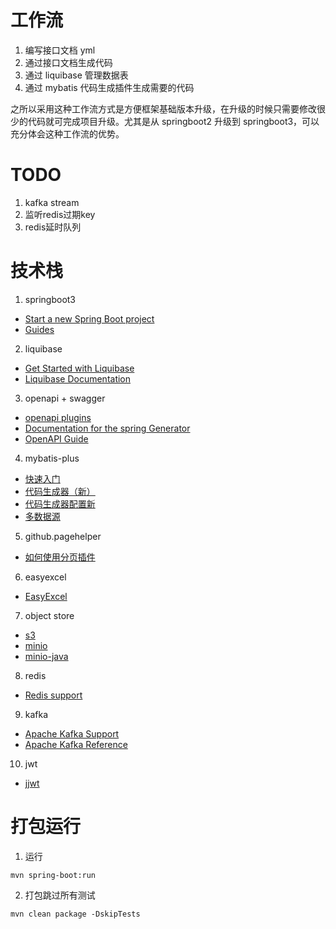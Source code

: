 # 工作流

1. 编写接口文档 yml
2. 通过接口文档生成代码
3. 通过 liquibase 管理数据表
4. 通过 mybatis 代码生成插件生成需要的代码

之所以采用这种工作流方式是方便框架基础版本升级，在升级的时候只需要修改很少的代码就可完成项目升级。尤其是从 springboot2 升级到 springboot3，可以充分体会这种工作流的优势。

# TODO
1. kafka stream
2. 监听redis过期key
3. redis延时队列

# 技术栈
1. springboot3
* [Start a new Spring Boot project](https://spring.io/quickstart)
* [Guides](https://spring.io/guides)
2. liquibase
* [Get Started with Liquibase](https://docs.liquibase.com/start/home.html?_ga=2.35877216.1519204558.1680801849-302714384.1679928665)
* [Liquibase Documentation](https://docs.liquibase.com/start/home.html?_ga=2.35877216.1519204558.1680801849-302714384.1679928665)
3. openapi + swagger
* [openapi plugins](https://openapi-generator.tech/docs/plugins/)
* [Documentation for the spring Generator](https://openapi-generator.tech/docs/generators/spring)
* [OpenAPI Guide](https://swagger.io/docs/specification/about/)
4. mybatis-plus
* [快速入门](https://baomidou.com/pages/24112f/)
* [代码生成器（新）](https://baomidou.com/pages/779a6e/#%E5%BF%AB%E9%80%9F%E5%85%A5%E9%97%A8)
* [代码生成器配置新](https://baomidou.com/pages/981406/#%E6%95%B0%E6%8D%AE%E5%BA%93%E9%85%8D%E7%BD%AE-datasourceconfig)
* [多数据源](https://baomidou.com/pages/a61e1b/#dynamic-datasource)
5. github.pagehelper
* [如何使用分页插件](https://pagehelper.github.io/docs/howtouse/)
6. easyexcel
* [EasyExcel](https://easyexcel.opensource.alibaba.com/docs/current/)
7. object store
* [s3](https://docs.aws.amazon.com/AmazonS3/latest/userguide/Welcome.html)
* [minio](http://www.minio.org.cn/docs/minio/container/index.html)
* [minio-java](https://min.io/docs/minio/linux/developers/java/minio-java.html)
8. redis
* [Redis support](https://docs.spring.io/spring-data/redis/docs/current/reference/html/#redis:setup)
9. kafka
* [Apache Kafka Support](https://docs.spring.io/spring-boot/docs/current/reference/html/messaging.html#messaging.kafka)
* [Apache Kafka Reference](https://docs.spring.io/spring-kafka/docs/current/reference/html/#reference)
10. jwt
* [jjwt](https://github.com/jwtk/jjwt)



# 打包运行

1. 运行
```
mvn spring-boot:run
```

2. 打包跳过所有测试

```
mvn clean package -DskipTests
```